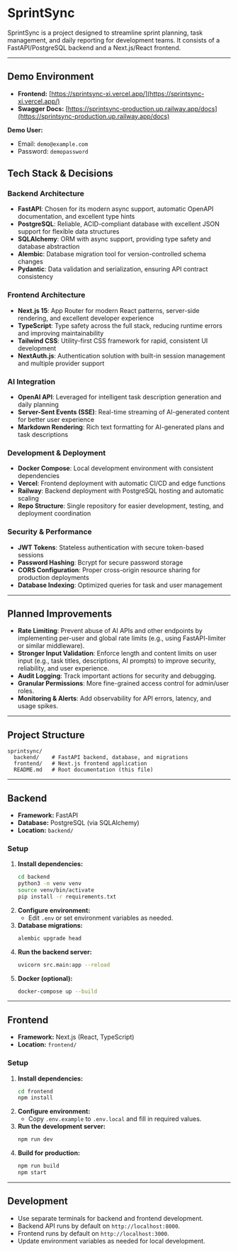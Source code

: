 # SprintSync

SprintSync is a project designed to streamline sprint planning, task management, and daily reporting for development teams. It consists of a FastAPI/PostgreSQL backend and a Next.js/React frontend.

---

## Demo Environment

- **Frontend:** [https://sprintsync-xi.vercel.app/](https://sprintsync-xi.vercel.app/)
- **Swagger Docs:** [https://sprintsync-production.up.railway.app/docs](https://sprintsync-production.up.railway.app/docs)

**Demo User:**

- Email: `demo@example.com`
- Password: `demopassword`

## Tech Stack & Decisions

### Backend Architecture

- **FastAPI**: Chosen for its modern async support, automatic OpenAPI documentation, and excellent type hints
- **PostgreSQL**: Reliable, ACID-compliant database with excellent JSON support for flexible data structures
- **SQLAlchemy**: ORM with async support, providing type safety and database abstraction
- **Alembic**: Database migration tool for version-controlled schema changes
- **Pydantic**: Data validation and serialization, ensuring API contract consistency

### Frontend Architecture

- **Next.js 15**: App Router for modern React patterns, server-side rendering, and excellent developer experience
- **TypeScript**: Type safety across the full stack, reducing runtime errors and improving maintainability
- **Tailwind CSS**: Utility-first CSS framework for rapid, consistent UI development
- **NextAuth.js**: Authentication solution with built-in session management and multiple provider support

### AI Integration

- **OpenAI API**: Leveraged for intelligent task description generation and daily planning
- **Server-Sent Events (SSE)**: Real-time streaming of AI-generated content for better user experience
- **Markdown Rendering**: Rich text formatting for AI-generated plans and task descriptions

### Development & Deployment

- **Docker Compose**: Local development environment with consistent dependencies
- **Vercel**: Frontend deployment with automatic CI/CD and edge functions
- **Railway**: Backend deployment with PostgreSQL hosting and automatic scaling
- **Repo Structure**: Single repository for easier development, testing, and deployment coordination

### Security & Performance

- **JWT Tokens**: Stateless authentication with secure token-based sessions
- **Password Hashing**: Bcrypt for secure password storage
- **CORS Configuration**: Proper cross-origin resource sharing for production deployments
- **Database Indexing**: Optimized queries for task and user management

---

## Planned Improvements

- **Rate Limiting**: Prevent abuse of AI APIs and other endpoints by implementing per-user and global rate limits (e.g., using FastAPI-limiter or similar middleware).
- **Stronger Input Validation**: Enforce length and content limits on user input (e.g., task titles, descriptions, AI prompts) to improve security, reliability, and user experience.
- **Audit Logging**: Track important actions for security and debugging.
- **Granular Permissions**: More fine-grained access control for admin/user roles.
- **Monitoring & Alerts**: Add observability for API errors, latency, and usage spikes.

---

## Project Structure

```
sprintsync/
  backend/    # FastAPI backend, database, and migrations
  frontend/   # Next.js frontend application
  README.md   # Root documentation (this file)
```

---

## Backend

- **Framework:** FastAPI
- **Database:** PostgreSQL (via SQLAlchemy)
- **Location:** `backend/`

### Setup

1. **Install dependencies:**
   ```bash
   cd backend
   python3 -m venv venv
   source venv/bin/activate
   pip install -r requirements.txt
   ```
2. **Configure environment:**
   - Edit `.env` or set environment variables as needed.
3. **Database migrations:**
   ```bash
   alembic upgrade head
   ```
4. **Run the backend server:**
   ```bash
   uvicorn src.main:app --reload
   ```
5. **Docker (optional):**
   ```bash
   docker-compose up --build
   ```

---

## Frontend

- **Framework:** Next.js (React, TypeScript)
- **Location:** `frontend/`

### Setup

1. **Install dependencies:**
   ```bash
   cd frontend
   npm install
   ```
2. **Configure environment:**
   - Copy `.env.example` to `.env.local` and fill in required values.
3. **Run the development server:**
   ```bash
   npm run dev
   ```
4. **Build for production:**
   ```bash
   npm run build
   npm start
   ```

---

## Development

- Use separate terminals for backend and frontend development.
- Backend API runs by default on `http://localhost:8000`.
- Frontend runs by default on `http://localhost:3000`.
- Update environment variables as needed for local development.
